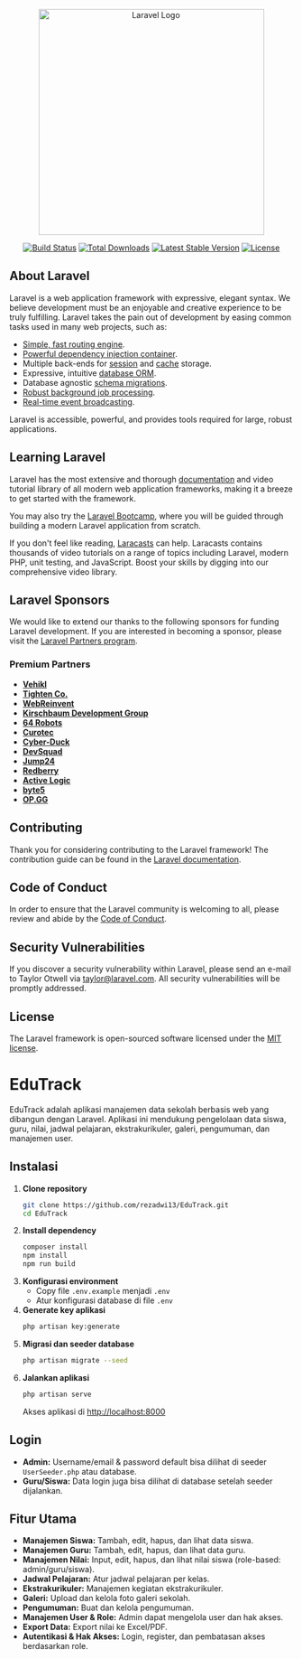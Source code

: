 <p align="center"><a href="https://laravel.com" target="_blank"><img src="https://raw.githubusercontent.com/laravel/art/master/logo-lockup/5%20SVG/2%20CMYK/1%20Full%20Color/laravel-logolockup-cmyk-red.svg" width="400" alt="Laravel Logo"></a></p>

<p align="center">
<a href="https://github.com/laravel/framework/actions"><img src="https://github.com/laravel/framework/workflows/tests/badge.svg" alt="Build Status"></a>
<a href="https://packagist.org/packages/laravel/framework"><img src="https://img.shields.io/packagist/dt/laravel/framework" alt="Total Downloads"></a>
<a href="https://packagist.org/packages/laravel/framework"><img src="https://img.shields.io/packagist/v/laravel/framework" alt="Latest Stable Version"></a>
<a href="https://packagist.org/packages/laravel/framework"><img src="https://img.shields.io/packagist/l/laravel/framework" alt="License"></a>
</p>

## About Laravel

Laravel is a web application framework with expressive, elegant syntax. We believe development must be an enjoyable and creative experience to be truly fulfilling. Laravel takes the pain out of development by easing common tasks used in many web projects, such as:

- [Simple, fast routing engine](https://laravel.com/docs/routing).
- [Powerful dependency injection container](https://laravel.com/docs/container).
- Multiple back-ends for [session](https://laravel.com/docs/session) and [cache](https://laravel.com/docs/cache) storage.
- Expressive, intuitive [database ORM](https://laravel.com/docs/eloquent).
- Database agnostic [schema migrations](https://laravel.com/docs/migrations).
- [Robust background job processing](https://laravel.com/docs/queues).
- [Real-time event broadcasting](https://laravel.com/docs/broadcasting).

Laravel is accessible, powerful, and provides tools required for large, robust applications.

## Learning Laravel

Laravel has the most extensive and thorough [documentation](https://laravel.com/docs) and video tutorial library of all modern web application frameworks, making it a breeze to get started with the framework.

You may also try the [Laravel Bootcamp](https://bootcamp.laravel.com), where you will be guided through building a modern Laravel application from scratch.

If you don't feel like reading, [Laracasts](https://laracasts.com) can help. Laracasts contains thousands of video tutorials on a range of topics including Laravel, modern PHP, unit testing, and JavaScript. Boost your skills by digging into our comprehensive video library.

## Laravel Sponsors

We would like to extend our thanks to the following sponsors for funding Laravel development. If you are interested in becoming a sponsor, please visit the [Laravel Partners program](https://partners.laravel.com).

### Premium Partners

- **[Vehikl](https://vehikl.com/)**
- **[Tighten Co.](https://tighten.co)**
- **[WebReinvent](https://webreinvent.com/)**
- **[Kirschbaum Development Group](https://kirschbaumdevelopment.com)**
- **[64 Robots](https://64robots.com)**
- **[Curotec](https://www.curotec.com/services/technologies/laravel/)**
- **[Cyber-Duck](https://cyber-duck.co.uk)**
- **[DevSquad](https://devsquad.com/hire-laravel-developers)**
- **[Jump24](https://jump24.co.uk)**
- **[Redberry](https://redberry.international/laravel/)**
- **[Active Logic](https://activelogic.com)**
- **[byte5](https://byte5.de)**
- **[OP.GG](https://op.gg)**

## Contributing

Thank you for considering contributing to the Laravel framework! The contribution guide can be found in the [Laravel documentation](https://laravel.com/docs/contributions).

## Code of Conduct

In order to ensure that the Laravel community is welcoming to all, please review and abide by the [Code of Conduct](https://laravel.com/docs/contributions#code-of-conduct).

## Security Vulnerabilities

If you discover a security vulnerability within Laravel, please send an e-mail to Taylor Otwell via [taylor@laravel.com](mailto:taylor@laravel.com). All security vulnerabilities will be promptly addressed.

## License

The Laravel framework is open-sourced software licensed under the [MIT license](https://opensource.org/licenses/MIT).

# EduTrack

EduTrack adalah aplikasi manajemen data sekolah berbasis web yang dibangun dengan Laravel. Aplikasi ini mendukung pengelolaan data siswa, guru, nilai, jadwal pelajaran, ekstrakurikuler, galeri, pengumuman, dan manajemen user.

## Instalasi

1. **Clone repository**
   ```sh
   git clone https://github.com/rezadwi13/EduTrack.git
   cd EduTrack
   ```
2. **Install dependency**
   ```sh
   composer install
   npm install
   npm run build
   ```
3. **Konfigurasi environment**
   - Copy file `.env.example` menjadi `.env`
   - Atur konfigurasi database di file `.env`
4. **Generate key aplikasi**
   ```sh
   php artisan key:generate
   ```
5. **Migrasi dan seeder database**
   ```sh
   php artisan migrate --seed
   ```
6. **Jalankan aplikasi**
   ```sh
   php artisan serve
   ```
   Akses aplikasi di [http://localhost:8000](http://localhost:8000)

## Login

- **Admin:**  Username/email & password default bisa dilihat di seeder `UserSeeder.php` atau database.
- **Guru/Siswa:**  Data login juga bisa dilihat di database setelah seeder dijalankan.

## Fitur Utama

- **Manajemen Siswa:** Tambah, edit, hapus, dan lihat data siswa.
- **Manajemen Guru:** Tambah, edit, hapus, dan lihat data guru.
- **Manajemen Nilai:** Input, edit, hapus, dan lihat nilai siswa (role-based: admin/guru/siswa).
- **Jadwal Pelajaran:** Atur jadwal pelajaran per kelas.
- **Ekstrakurikuler:** Manajemen kegiatan ekstrakurikuler.
- **Galeri:** Upload dan kelola foto galeri sekolah.
- **Pengumuman:** Buat dan kelola pengumuman.
- **Manajemen User & Role:** Admin dapat mengelola user dan hak akses.
- **Export Data:** Export nilai ke Excel/PDF.
- **Autentikasi & Hak Akses:** Login, register, dan pembatasan akses berdasarkan role.
